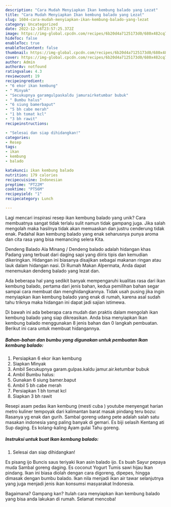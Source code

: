 ```yaml
---
description: "Cara Mudah Menyiapkan Ikan kembung balado yang Lezat"
title: "Cara Mudah Menyiapkan Ikan kembung balado yang Lezat"
slug: 1604-cara-mudah-menyiapkan-ikan-kembung-balado-yang-lezat
category: Uncategorized
date: 2022-12-16T23:57:25.372Z
image: https://img-global.cpcdn.com/recipes/6b20d4a7125173d0/680x482cq70/ikan-kembung-balado-foto-resep-utama.jpg
hideToc: false
enableToc: true
enableTocContent: false
thumbnail: https://img-global.cpcdn.com/recipes/6b20d4a7125173d0/680x482cq70/ikan-kembung-balado-foto-resep-utama.jpg
cover: https://img-global.cpcdn.com/recipes/6b20d4a7125173d0/680x482cq70/ikan-kembung-balado-foto-resep-utama.jpg
author: Admin
authorAv: notfound
ratingvalue: 4.3
reviewcount: 19
recipeingredient:
- "6 ekor ikan kembung"
- " Minyak"
- "Secukupnya garamgulpaskaldu jamurairketumbar bubuk"
- " Bumbu halus"
- "6 siung bamerbaput"
- "5 bh cabe merah"
- "1 bh tomat kcl"
- "3 bh rawit"
recipeinstructions:

- "Selesai dan siap dihidangkan!"
categories:
- Resep
tags:
- ikan
- kembung
- balado

katakunci: ikan kembung balado 
nutrition: 179 calories
recipecuisine: Indonesian
preptime: "PT22M"
cooktime: "PT56M"
recipeyield: "1"
recipecategory: Lunch

---
```





Lagi mencari inspirasi resep ikan kembung balado yang unik? Cara membuatnya sangat tidak terlalu sulit namun tidak gampang juga. Jika salah mengolah maka hasilnya tidak akan memuaskan dan justru cenderung tidak enak. Padahal ikan kembung balado yang enak seharusnya punya aroma dan cita rasa yang bisa memancing selera Kita.





Dendeng Balado Ala Minang / Dendeng balado adalah hidangan khas Padang yang terbuat dari daging sapi yang diiris tipis dan kemudian dikeringkan. Hidangan ini biasanya disajikan sebagai makanan ringan atau lauk dalam hidangan nasi. Di Rumah Makan Alpermata, Anda dapat menemukan dendeng balado yang lezat dan.

Ada beberapa hal yang sedikit banyak mempengaruhi kualitas rasa dari ikan kembung balado, pertama dari jenis bahan, kedua pemilihan bahan segar sampai cara membuat dan menghidangkannya. Tidak usah pusing jika ingin menyiapkan ikan kembung balado yang enak di rumah, karena asal sudah tahu triknya maka hidangan ini dapat jadi sajian istimewa.






Di bawah ini ada beberapa cara mudah dan praktis dalam mengolah ikan kembung balado yang siap dikreasikan. Anda bisa menyiapkan Ikan kembung balado menggunakan 8 jenis bahan dan 0 langkah pembuatan. Berikut ini cara untuk membuat hidangannya.

<!--inarticleads1-->

##### Bahan-bahan dan bumbu yang digunakan untuk pembuatan Ikan kembung balado:

1. Persiapkan 6 ekor ikan kembung
1. Siapkan  Minyak
1. Ambil Secukupnya garam.gulpas.kaldu jamur.air.ketumbar bubuk
1. Ambil  Bumbu halus:
1. Gunakan 6 siung bamer.baput
1. Ambil 5 bh cabe merah
1. Persiapkan 1 bh tomat kcl
1. Siapkan 3 bh rawit


Resepi asam pedas ikan kembung (mesti cuba ) youtube menyengat harian metro kuliner tempoyak dari kalimantan barat masak pindang teru bozu: Rasanya yg enak dan gurih. Sambal goreng udang pete adalah salah satu masakan indonesia yang paling banyak di gemari. Es biji selasih Kentang ati Sup daging. Es kolang-kaling Ayam gulai Tahu goreng. 

<!--inarticleads2-->

##### Instruksi untuk buat Ikan kembung balado:


1. Selesai dan siap dihidangkan!

Es pisang ijo Buncis saus teriyaki Ikan asin balado ijo. Es buah Sayur pepaya muda Sambal goreng daging. Es coconut Yogurt Tumis sawi hijau Ikan pindang. Ikan ini biasa diolah dengan cara digoreng, dipepes, hingga dimasak dengan bumbu balado. Ikan nila menjadi ikan air tawar selanjutnya yang juga menjadi jenis ikan konsumsi masyarakat Indonesia. 

Bagaimana? Gampang kan? Itulah cara menyiapkan ikan kembung balado yang bisa anda lakukan di rumah. Selamat mencoba!
